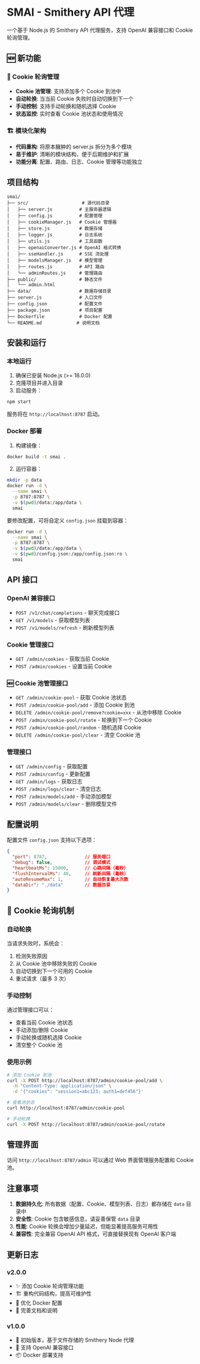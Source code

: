 # SMAI - Smithery API 代理

一个基于 Node.js 的 Smithery API 代理服务，支持 OpenAI 兼容接口和 Cookie 轮询管理。

## 🆕 新功能

### 🍪 Cookie 轮询管理
- **Cookie 池管理**: 支持添加多个 Cookie 到池中
- **自动轮换**: 当当前 Cookie 失败时自动切换到下一个
- **手动控制**: 支持手动轮换和随机选择 Cookie
- **状态监控**: 实时查看 Cookie 池状态和使用情况

### 🏗️ 模块化架构
- **代码重构**: 将原本臃肿的 server.js 拆分为多个模块
- **易于维护**: 清晰的模块结构，便于后期维护和扩展
- **功能分离**: 配置、路由、日志、Cookie 管理等功能独立


## 项目结构

```
smai/
├── src/                    # 源代码目录
│   ├── server.js          # 主服务器逻辑
│   ├── config.js          # 配置管理
│   ├── cookieManager.js   # Cookie 管理器
│   ├── store.js           # 数据存储
│   ├── logger.js          # 日志系统
│   ├── utils.js           # 工具函数
│   ├── openaiConverter.js # OpenAI 格式转换
│   ├── sseHandler.js      # SSE 流处理
│   ├── modelsManager.js   # 模型管理
│   ├── routes.js          # API 路由
│   └── adminRoutes.js     # 管理路由
├── public/                # 静态文件
│   └── admin.html
├── data/                  # 数据存储目录
├── server.js              # 入口文件
├── config.json            # 配置文件
├── package.json           # 项目配置
├── Dockerfile             # Docker 配置
└── README.md             # 说明文档
```

## 安装和运行

### 本地运行

1. 确保已安装 Node.js (>= 18.0.0)
2. 克隆项目并进入目录
3. 启动服务：

```bash
npm start
```

服务将在 `http://localhost:8787` 启动。

### Docker 部署

1. 构建镜像：

```bash
docker build -t smai .
```

2. 运行容器：

```bash
mkdir -p data
docker run -d \
  --name smai \
  -p 8787:8787 \
  -v $(pwd)/data:/app/data \
  smai
```

要修改配置，可将自定义 `config.json` 挂载到容器：

```bash
docker run -d \
  --name smai \
  -p 8787:8787 \
  -v $(pwd)/data:/app/data \
  -v $(pwd)/config.json:/app/config.json:ro \
  smai
```


## API 接口

### OpenAI 兼容接口

- `POST /v1/chat/completions` - 聊天完成接口
- `GET /v1/models` - 获取模型列表
- `POST /v1/models/refresh` - 刷新模型列表

### Cookie 管理接口

- `GET /admin/cookies` - 获取当前 Cookie
- `POST /admin/cookies` - 设置当前 Cookie

### 🆕 Cookie 池管理接口

- `GET /admin/cookie-pool` - 获取 Cookie 池状态
- `POST /admin/cookie-pool/add` - 添加 Cookie 到池
- `DELETE /admin/cookie-pool/remove?cookie=xxx` - 从池中移除 Cookie
- `POST /admin/cookie-pool/rotate` - 轮换到下一个 Cookie
- `POST /admin/cookie-pool/random` - 随机选择 Cookie
- `DELETE /admin/cookie-pool/clear` - 清空 Cookie 池

### 管理接口

- `GET /admin/config` - 获取配置
- `POST /admin/config` - 更新配置
- `GET /admin/logs` - 获取日志
- `POST /admin/logs/clear` - 清空日志
- `POST /admin/models/add` - 手动添加模型
- `POST /admin/models/clear` - 删除模型文件

## 配置说明

配置文件 `config.json` 支持以下选项：

```json
{
  "port": 8787,              // 服务端口
  "debug": false,            // 调试模式
  "heartbeatMs": 15000,      // 心跳间隔（毫秒）
  "flushIntervalMs": 40,     // 刷新间隔（毫秒）
  "autoResumeMax": 1,        // 自动恢复最大次数
  "dataDir": "./data"        // 数据目录
}
```

## 🍪 Cookie 轮询机制

### 自动轮换
当请求失败时，系统会：
1. 检测失败原因
2. 从 Cookie 池中移除失败的 Cookie
3. 自动切换到下一个可用的 Cookie
4. 重试请求（最多 3 次）

### 手动控制
通过管理接口可以：
- 查看当前 Cookie 池状态
- 手动添加/删除 Cookie
- 手动轮换或随机选择 Cookie
- 清空整个 Cookie 池

### 使用示例

```bash
# 添加 Cookie 到池
curl -X POST http://localhost:8787/admin/cookie-pool/add \
  -H "Content-Type: application/json" \
  -d '{"cookies": "session1=abc123; auth1=def456"}'

# 查看池状态
curl http://localhost:8787/admin/cookie-pool

# 手动轮换
curl -X POST http://localhost:8787/admin/cookie-pool/rotate
```

## 管理界面

访问 `http://localhost:8787/admin` 可以通过 Web 界面管理服务配置和 Cookie 池。

## 注意事项

1. **数据持久化**: 所有数据（配置、Cookie、模型列表、日志）都存储在 `data` 目录中
2. **安全性**: Cookie 包含敏感信息，请妥善保管 `data` 目录
3. **性能**: Cookie 轮换会增加少量延迟，但能显著提高服务可用性
4. **兼容性**: 完全兼容 OpenAI API 格式，可直接替换现有 OpenAI 客户端

## 更新日志

### v2.0.0
- ✨ 添加 Cookie 轮询管理功能
- 🏗️ 重构代码结构，提高可维护性
- 🐳 优化 Docker 配置
- 📝 完善文档和说明

### v1.0.0
- 🎯 初始版本，基于文件存储的 Smithery Node 代理
- 🔄 支持 OpenAI 兼容接口
- 📦 Docker 部署支持
